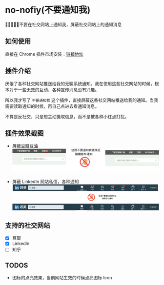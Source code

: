 # no-nofiy(不要通知我)

🚫🙅‍♂️🙅‍♀️不要在社交网站上通知我，屏蔽社交网站上的通知消息

## 如何使用

直接在 Chrome 插件市场安装：[链接地址](https://chrome.google.com/webstore/detail/%E4%B8%8D%E8%A6%81%E9%80%9A%E7%9F%A5%E6%88%91/mjgncfhmmghfnknbjnobnoncgdnkmfdl)

## 插件介绍

厌倦了各种社交网站推送给我的无聊系统通知。我在使用这些社交网站的时候，根本对于一些无效的互动，各种宣传消息没有兴趣。

所以我才写了 `不要通知我` 这个插件，直接屏蔽这些社交网站推送给我的通知。当我需要读取通知的时候，再自己点进去看通知消息。

不算是反社交，只是想主动摄取信息，而不是被各种小红点打扰。

## 插件效果截图

- 屏蔽豆瓣豆油
![douban](https://raw.githubusercontent.com/linhuiw/no-notify/master/assets/douban.png)

- 屏蔽 LinkedIn 网站私信，各种通知
![LinkedIn](https://raw.githubusercontent.com/linhuiw/no-notify/master/assets/linkedin.png)

## 支持的社交网站
- [x] 豆瓣
- [x] LinkedIn
- [ ] 知乎

## TODOS
- 图标的点亮效果，当前网站生效的时候点亮图标 Icon